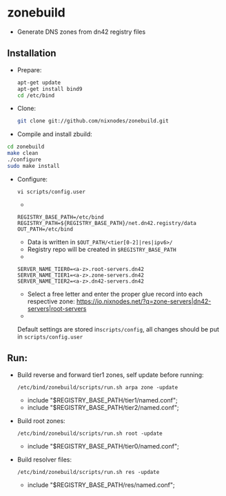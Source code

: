 # zonebuild

* Generate DNS zones from dn42 registry files

## Installation
* Prepare:

  ```sh
  apt-get update
  apt-get install bind9
  cd /etc/bind
  ```
* Clone:

  ```sh
  git clone git://github.com/nixnodes/zonebuild.git
  ```
  
* Compile and install zbuild:

 ```sh
 cd zonebuild
 make clean
 ./configure
 sudo make install
 ```
 
* Configure:
  
  `vi scripts/config.user`

  -
 
  ```
  REGISTRY_BASE_PATH=/etc/bind
  REGISTRY_PATH=${REGISTRY_BASE_PATH}/net.dn42.registry/data
  OUT_PATH=/etc/bind
  ```

  * Data is written in `$OUT_PATH/<tier[0-2]|res|ipv6>/`
  * Registry repo will be created in `$REGISTRY_BASE_PATH`
  
  -

  ```
  SERVER_NAME_TIER0=<a-z>.root-servers.dn42
  SERVER_NAME_TIER1=<a-z>.zone-servers.dn42
  SERVER_NAME_TIER2=<a-z>.dn42-servers.dn42
  ```
  
  * Select a free letter and enter the proper glue record into each respective zone: https://io.nixnodes.net/?q=zone-servers|dn42-servers|root-servers
  
  -
  
  Default settings are stored in`scripts/config`, all changes should be put in `scripts/config.user`

## Run:

* Build reverse and forward tier1 zones, self update before running:

  `/etc/bind/zonebuild/scripts/run.sh arpa zone -update`
  
  * include "$REGISTRY_BASE_PATH/tier1/named.conf";
  * include "$REGISTRY_BASE_PATH/tier2/named.conf";
  
* Build root zones:
  
  `/etc/bind/zonebuild/scripts/run.sh root -update` 

  * include "$REGISTRY_BASE_PATH/tier0/named.conf";

* Build resolver files:
  
  `/etc/bind/zonebuild/scripts/run.sh res -update` 

  * include "$REGISTRY_BASE_PATH/res/named.conf";